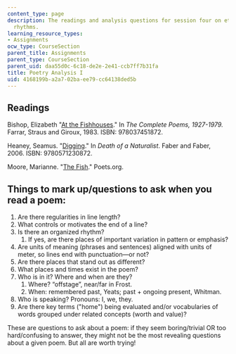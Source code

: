 ```yaml
---
content_type: page
description: The readings and analysis questions for session four on etymologies and
  rhythms.
learning_resource_types:
- Assignments
ocw_type: CourseSection
parent_title: Assignments
parent_type: CourseSection
parent_uid: daa55d0c-6c18-de2e-2e41-ccb7ff7b31fa
title: Poetry Analysis I
uid: 4168199b-a2a7-02ba-ee79-cc64138ded5b
---
```


Readings
--------

Bishop, Elizabeth "[At the Fishhouses](https://www.poetryfoundation.org/poems/52192/at-the-fishhouses)." In _The Complete Poems, 1927-1979._ Farrar, Straus and Giroux, 1983. ISBN: 978037451872.

Heaney, Seamus. "[Digging](https://www.poetryfoundation.org/poems/47555/digging)." In _Death of a Naturalist_. Faber and Faber, 2006. ISBN: 9780571230872.

Moore, Marianne. "[The Fish](http://www.poets.org/poetsorg/poem/fish-1)." Poets.org.

Things to mark up/questions to ask when you read a poem:
--------------------------------------------------------

1.  Are there regularities in line length?
2.  What controls or motivates the end of a line?
3.  Is there an organized rhythm?
    1.  If yes, are there places of important variation in pattern or emphasis?
4.  Are units of meaning (phrases and sentences) aligned with units of meter, so lines end with punctuation—or not?
5.  Are there places that stand out as different?
6.  What places and times exist in the poem?
7.  Who is in it? Where and when are they?
    1.  Where? “offstage”, near/far in Frost.
    2.  When: remembered past, Yeats; past + ongoing present, Whitman.
8.  Who is speaking? Pronouns: I, we, they.
9.  Are there key terms ("home") being evaluated and/or vocabularies of words grouped under related concepts (worth and value)?

These are questions to ask about a poem: if they seem boring/trivial OR too hard/confusing to answer, they might not be the most revealing questions about a given poem. But all are worth trying!